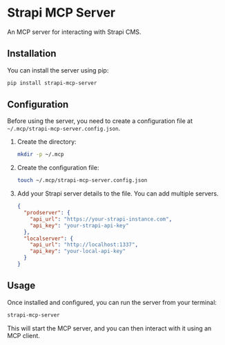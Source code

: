 # Strapi MCP Server

An MCP server for interacting with Strapi CMS.

## Installation

You can install the server using pip:

```bash
pip install strapi-mcp-server
```

## Configuration

Before using the server, you need to create a configuration file at `~/.mcp/strapi-mcp-server.config.json`.

1.  Create the directory:
    ```bash
    mkdir -p ~/.mcp
    ```

2.  Create the configuration file:
    ```bash
    touch ~/.mcp/strapi-mcp-server.config.json
    ```

3.  Add your Strapi server details to the file. You can add multiple servers.

    ```json
    {
      "prodserver": {
        "api_url": "https://your-strapi-instance.com",
        "api_key": "your-strapi-api-key"
      },
      "localserver": {
        "api_url": "http://localhost:1337",
        "api_key": "your-local-api-key"
      }
    }
    ```

## Usage

Once installed and configured, you can run the server from your terminal:

```bash
strapi-mcp-server
```

This will start the MCP server, and you can then interact with it using an MCP client.
